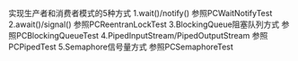实现生产者和消费者模式的5种方式
 1.wait()/notify() 参照PCWaitNotifyTest
 2.await()/signal() 参照PCReentranLockTest
 3.BlockingQueue阻塞队列方式 参照PCBlockingQueueTest
 4.PipedInputStream/PipedOutputStream 参照PCPipedTest
 5.Semaphore信号量方式 参照PCSemaphoreTest